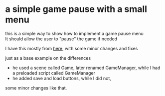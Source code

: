 # a simple game pause with a small menu

this is a simple way to show how to implement a game pause menu  
It should allow the user to "pause" the game if needed

I have this mostly from [here](https://www.youtube.com/watch?v=OWtwYp2lIlQ), with some minor changes and fixes

just as a base example on the differences

- he used a scene called Game, later renamed GameManager, while I had a preloaded script called GameManager
- he added save and load buttons, while I did not,

some minor changes like that.
